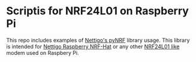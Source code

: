 # Scriptis for NRF24L01 on Raspberry Pi

This repo includes examples of [Nettigo's pyNRF](https://github.com/nettigo/pyNRF) library usage. This library
is intended for [Nettigo Raspberry NRF-Hat](https://nettigo.pl/products/nrf-raspberry-hat)
or any other [NRF24L01 like](https://nettigo.pl/products/tagged/nrf24l01,transmitter) modem used 
on Raspbery Pi.

